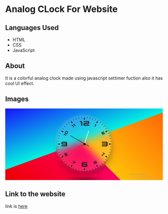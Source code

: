 <h1> Analog CLock For Website</h1>
<h2> Languages Used</h2>
<ul>
  <li> HTML</li>
  <li> CSS</li>
  <li> JavaScript</li>
</ul>
<h2> About</h2>
<p> It is a colorful analog clock made using javascript settimer fuction also it has cool UI effect.</p>
<h2> Images</h2>
<img src="./images/clock-resume.png" />
<h2> Link to the website</h2>
<p> link is <a href="https://infallible-lewin-87d2b9.netlify.app/">here</a>
